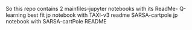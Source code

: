 So this repo contains 2 mainfiles-jupyter notebooks with its ReadMe-
Q-learning best fit jp notebook with TAXI-v3 readme
SARSA-cartpole jp notebook with SARSA-cartPole README

